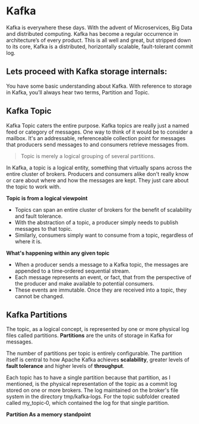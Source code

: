 # Kafka
Kafka is everywhere these days. With the advent of Microservices, Big Data and distributed computing. Kafka has become a regular occurrence in architecture’s of every product. This is all well and great, but stripped down to its core, Kafka is a distributed, horizontally scalable, fault-tolerant commit log.

## Lets proceed with Kafka storage internals:
You have some basic understanding about Kafka. With reference to storage in Kafka, you’ll always hear two terms, Partition and Topic.

 ## Kafka Topic
 Kafka Topic caters the entire purpose. Kafka topics are really just a named feed or category of messages. One way to think of it would be to consider a mailbox. It's an addressable, referenceable collection point for messages that producers send messages to and consumers retrieve messages from. 

> Topic is merely a logical grouping of several partitions.

In Kafka, a topic is a logical entity, something that virtually spans across the entire cluster of brokers. Producers and consumers alike don't really know or care about where and how the messages are kept. They just care about the topic to work with.

 **Topic is from a logical viewpoint**

 - Topics can span an entire cluster of brokers for the benefit of
   scalability and fault tolerance.
 - With the abstraction of a topic, a producer simply needs to publish
   messages to that topic.
 - Similarly, consumers simply want to consume from a topic, regardless
   of where it is.

**What's happening within any given topic**

 - When a producer sends a message to a Kafka topic, the messages are appended to a time‑ordered sequential stream.
 - Each message represents an event, or fact, that from the perspective of the producer and make available to potential consumers.
 - These events are immutable. Once they are received into a topic, they cannot be changed.

## Kafka Partitions

The topic, as a logical concept, is represented by one or more physical log files called partitions. **Partitions** are the units of storage in Kafka for messages.

The number of partitions per topic is entirely configurable. The partition itself is central to how Apache Kafka achieves **scalability**, greater levels of **fault tolerance** and higher levels of **throughput**.

Each topic has to have a single partition because that partition, as I mentioned, is the physical representation of the topic as a commit log stored on one or more brokers. The log maintained on the broker's file system in the directory tmp/kafka‑logs. For the topic subfolder created called my_topic‑0, which contained the log for that single partition.

**Partition As a memory standpoint**


 
	 

<!--stackedit_data:
eyJoaXN0b3J5IjpbLTE0OTExNjQzMSwtOTY5OTU5MzYsLTE2Nj
A1NDkzNjksLTE2MzQ3NTM3MTUsMTE4NTU3NzA3MCwtMjA1NDQ4
NjY4MSwtNDcwNDUyNjA4LDY1MDg5ODE4LC0yMDg4NzQ2NjEyLC
0yMDg4NzQ2NjEyLC0xMTcxOTI4NDUsOTMzMzA5Nzg3LDEyMTg0
NzY1MDksLTE3Mzg0MTQwMywtODgxMDQyNTYxLC0yMDE0MzIyOD
M1LC0zNzMzMjc1NDcsMjM2OTE4NDQ1LC04NTEwODA4NTUsLTE5
NzU2ODE1MzRdfQ==
-->